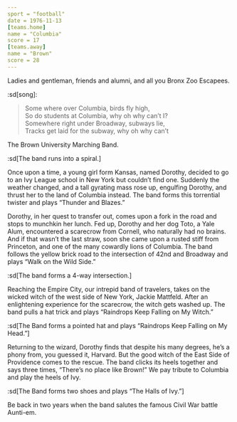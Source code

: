 ```yaml
---
sport = "football"
date = 1976-11-13
[teams.home]
name = "Columbia"
score = 17
[teams.away]
name = "Brown"
score = 28
---
```


Ladies and gentleman, friends and alumni, and all you Bronx Zoo Escapees.

:sd[song]:

> Some where over Columbia, birds fly high,\
> So do students at Columbia, why oh why can’t I?\
> Somewhere right under Broadway, subways lie,\
> Tracks get laid for the subway, why oh why can’t

The Brown University Marching Band.

:sd[The band runs into a spiral.]

Once upon a time, a young girl form Kansas, named Dorothy, decided to go to an Ivy League school in New York but couldn’t find one. Suddenly the weather changed, and a tall gyrating mass rose up, engulfing Dorothy, and thrust her to the land of Columbia instead. The band forms this torrential twister and plays “Thunder and Blazes.”

Dorothy, in her quest to transfer out, comes upon a fork in the road and stops to munchkin her lunch. Fed up, Dorothy and her dog Toto, a Yale Alum, encountered a scarecrow from Cornell, who naturally had no brains. And if that wasn’t the last straw, soon she came upon a rusted stiff from Princeton, and one of the many cowardly lions of Columbia. The band follows the yellow brick road to the intersection of 42nd and Broadway and plays “Walk on the Wild Side.”

:sd[The band forms a 4-way intersection.]

Reaching the Empire City, our intrepid band of travelers, takes on the wicked witch of the west side of New York, Jackie Mattfeld. After an enlightening experience for the scarecrow, the witch gets washed up. The band pulls a hat trick and plays “Raindrops Keep Falling on My Witch.”

:sd[The Band forms a pointed hat and plays “Raindrops Keep Falling on My Head.”]

Returning to the wizard, Dorothy finds that despite his many degrees, he’s a phony from, you guessed it, Harvard. But the good witch of the East Side of Providence comes to the rescue. The band clicks its heels together and says three times, “There’s no place like Brown!” We pay tribute to Columbia and play the heels of Ivy.

:sd[The Band forms two shoes and plays “The Halls of Ivy.”]

Be back in two years when the band salutes the famous Civil War battle Aunti-em.
